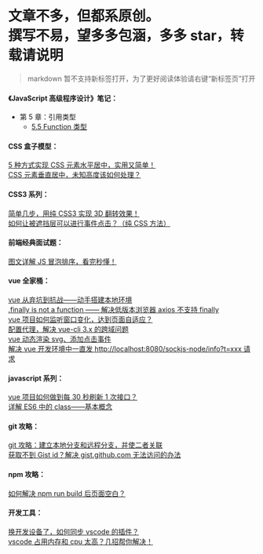 文章不多，但都系原创。
<br>
撰写不易，望多多包涵，多多 star，转载请说明
======

> markdown 暂不支持新标签打开，为了更好阅读体验请右键“新标签页”打开

#### 《JavaScript 高级程序设计》笔记：

- 第 5 章：引用类型
  - <a href="https://github.com/simon9124/my_demos/blob/master/javascript%E9%AB%98%E7%BA%A7%E7%A8%8B%E5%BA%8F%E8%AE%BE%E8%AE%A1/%E7%AC%AC5%E7%AB%A0%20%E5%BC%95%E7%94%A8%E7%B1%BB%E5%9E%8B/5.5.Function%E7%B1%BB%E5%9E%8B.md" target="_blank">5.5 Function 类型</a><br>

#### CSS 盒子模型：

<a href="http://blog.csdn.net/simon9124/article/details/78935788" target="_blank">5 种方式实现 CSS 元素水平居中，实用又简单！</a><br>
<a href="http://blog.csdn.net/simon9124/article/details/78976984" target="_blank">CSS 元素垂直居中，未知高度该如何处理？</a><br>

#### CSS3 系列：

<a href="https://segmentfault.com/a/1190000017925992" target="_blank">简单几步，用纯 CSS3 实现 3D 翻转效果！</a><br>
<a href="https://segmentfault.com/a/1190000017338604" target="_blank">如何让被遮挡层可以进行事件点击？（纯 CSS 方法）</a><br>

#### 前端经典面试题：

<a href="http://blog.csdn.net/simon9124/article/details/79080839" target="_blank">图文详解 JS 冒泡排序，看完秒懂！</a><br>

#### vue 全家桶：

<a href="https://segmentfault.com/a/1190000015167686" target="_blank">vue 从弃坑到抗战——动手搭建本地环境</a><br>
<a href="https://segmentfault.com/a/1190000015550213" target="_blank">.finally is not a function —— 解决低版本浏览器 axios 不支持 finally</a><br>
<a href="https://segmentfault.com/a/1190000016512967" target="_blank">vue 项目如何监听窗口变化，达到页面自适应？</a><br>
<a href="https://segmentfault.com/a/1190000020465443" target="_blank">配置代理，解决 vue-cli 3.x 的跨域问题</a><br>
<a href="https://segmentfault.com/a/1190000021991082#shareToWeibo">vue 动态渲染 svg、添加点击事件</a><br>
<a href="https://segmentfault.com/a/1190000022406208#shareToWeibo">解决 vue 开发环境中一直发 http://localhost:8080/sockjs-node/info?t=xxx 请求</a><br>

#### javascript 系列：

<a href="https://segmentfault.com/a/1190000017246671" target="_blank">vue 项目如何做到每 30 秒刷新 1 次接口？</a><br>
<a href="https://segmentfault.com/a/1190000019342040" target="_blank">详解 ES6 中的 class——基本概念</a><br>

#### git 攻略：

<a href="https://segmentfault.com/a/1190000019248056" target="_blank">git 攻略：建立本地分支和远程分支，并使二者关联</a><br>
<a href="https://segmentfault.com/a/1190000019671850" target="_blank">获取不到 Gist id？解决 gist.github.com 无法访问的办法</a><br>

#### npm 攻略：

<a href="https://segmentfault.com/a/1190000019721030" target="_blank">如何解决 npm run build 后页面空白？</a><br>

#### 开发工具：

<a href="https://juejin.im/post/5d4133dcf265da03c502ec40" target="_blank">换开发设备了，如何同步 vscode 的插件？</a><br>
<a href="https://juejin.im/post/5ddde0735188256eb358fa7c" target="_blank">vscode 占用内存和 cpu 太高？几招帮你解决！</a><br>
